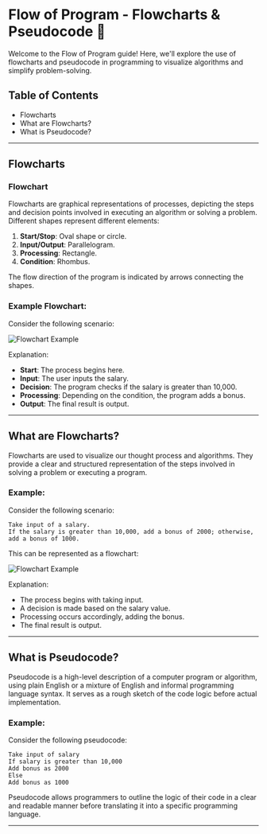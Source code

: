 # Flow of Program - Flowcharts & Pseudocode 🔄

Welcome to the Flow of Program guide! Here, we'll explore the use of flowcharts and pseudocode in programming to visualize algorithms and simplify problem-solving.

## Table of Contents

- Flowcharts
- What are Flowcharts?
- What is Pseudocode?

---

## Flowcharts

### Flowchart

Flowcharts are graphical representations of processes, depicting the steps and decision points involved in executing an algorithm or solving a problem. Different shapes represent different elements:

1. **Start/Stop**: Oval shape or circle.
2. **Input/Output**: Parallelogram.
3. **Processing**: Rectangle.
4. **Condition**: Rhombus.

The flow direction of the program is indicated by arrows connecting the shapes.

### Example Flowchart:

Consider the following scenario:

![Flowchart Example](https://i.imgur.com/c5JNLyi.png)

Explanation:
- **Start**: The process begins here.
- **Input**: The user inputs the salary.
- **Decision**: The program checks if the salary is greater than 10,000.
- **Processing**: Depending on the condition, the program adds a bonus.
- **Output**: The final result is output.

---

## What are Flowcharts?

Flowcharts are used to visualize our thought process and algorithms. They provide a clear and structured representation of the steps involved in solving a problem or executing a program.

### Example:

Consider the following scenario:
```
Take input of a salary.
If the salary is greater than 10,000, add a bonus of 2000; otherwise, add a bonus of 1000.
```

This can be represented as a flowchart:

![Flowchart Example](https://i.imgur.com/c5JNLyi.png)

Explanation:
- The process begins with taking input.
- A decision is made based on the salary value.
- Processing occurs accordingly, adding the bonus.
- The final result is output.

---

## What is Pseudocode?

Pseudocode is a high-level description of a computer program or algorithm, using plain English or a mixture of English and informal programming language syntax. It serves as a rough sketch of the code logic before actual implementation.

### Example:

Consider the following pseudocode:
```
Take input of salary
If salary is greater than 10,000
Add bonus as 2000
Else
Add bonus as 1000
```

Pseudocode allows programmers to outline the logic of their code in a clear and readable manner before translating it into a specific programming language.

---
